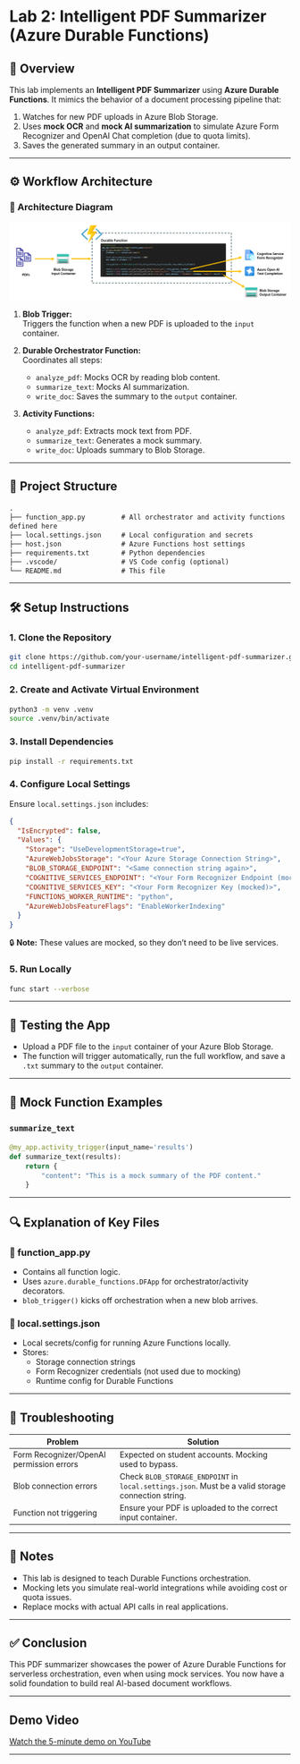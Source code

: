 # Lab 2: Intelligent PDF Summarizer (Azure Durable Functions)

## 🧠 Overview

This lab implements an **Intelligent PDF Summarizer** using **Azure Durable Functions**. It mimics the behavior of a document processing pipeline that:

1. Watches for new PDF uploads in Azure Blob Storage.
2. Uses **mock OCR** and **mock AI summarization** to simulate Azure Form Recognizer and OpenAI Chat completion (due to quota limits).
3. Saves the generated summary in an output container.

---

## ⚙️ Workflow Architecture

### 🧭 Architecture Diagram

![Architecture](working_IPS.png)


1. **Blob Trigger:**  
   Triggers the function when a new PDF is uploaded to the `input` container.

2. **Durable Orchestrator Function:**  
   Coordinates all steps:
   - `analyze_pdf`: Mocks OCR by reading blob content.
   - `summarize_text`: Mocks AI summarization.
   - `write_doc`: Saves the summary to the `output` container.

3. **Activity Functions:**  
   - `analyze_pdf`: Extracts mock text from PDF.
   - `summarize_text`: Generates a mock summary.
   - `write_doc`: Uploads summary to Blob Storage.

---

## 📁 Project Structure

```
.
├── function_app.py         # All orchestrator and activity functions defined here
├── local.settings.json     # Local configuration and secrets
├── host.json               # Azure Functions host settings
├── requirements.txt        # Python dependencies
├── .vscode/                # VS Code config (optional)
└── README.md               # This file
```

---

## 🛠️ Setup Instructions

### 1. Clone the Repository

```bash
git clone https://github.com/your-username/intelligent-pdf-summarizer.git
cd intelligent-pdf-summarizer
```

### 2. Create and Activate Virtual Environment

```bash
python3 -m venv .venv
source .venv/bin/activate
```

### 3. Install Dependencies

```bash
pip install -r requirements.txt
```

### 4. Configure Local Settings

Ensure `local.settings.json` includes:

```json
{
  "IsEncrypted": false,
  "Values": {
    "Storage": "UseDevelopmentStorage=true",
    "AzureWebJobsStorage": "<Your Azure Storage Connection String>",
    "BLOB_STORAGE_ENDPOINT": "<Same connection string again>",
    "COGNITIVE_SERVICES_ENDPOINT": "<Your Form Recognizer Endpoint (mocked)>",
    "COGNITIVE_SERVICES_KEY": "<Your Form Recognizer Key (mocked)>",
    "FUNCTIONS_WORKER_RUNTIME": "python",
    "AzureWebJobsFeatureFlags": "EnableWorkerIndexing"
  }
}
```
🔒 **Note:** These values are mocked, so they don’t need to be live services.

### 5. Run Locally

```bash
func start --verbose
```

---

## 🧪 Testing the App

- Upload a PDF file to the `input` container of your Azure Blob Storage.
- The function will trigger automatically, run the full workflow, and save a `.txt` summary to the `output` container.

---

## 🧪 Mock Function Examples

### `summarize_text`

```python
@my_app.activity_trigger(input_name='results')
def summarize_text(results):
    return {
        "content": "This is a mock summary of the PDF content."
    }
```

---

## 🔍 Explanation of Key Files

### 🔧 function_app.py

- Contains all function logic.
- Uses `azure.durable_functions.DFApp` for orchestrator/activity decorators.
- `blob_trigger()` kicks off orchestration when a new blob arrives.

### 🔧 local.settings.json

- Local secrets/config for running Azure Functions locally.
- Stores:
  - Storage connection strings
  - Form Recognizer credentials (not used due to mocking)
  - Runtime config for Durable Functions

---

## 🧰 Troubleshooting

| Problem                                 | Solution                                                      |
|------------------------------------------|---------------------------------------------------------------|
| Form Recognizer/OpenAI permission errors | Expected on student accounts. Mocking used to bypass.         |
| Blob connection errors                   | Check `BLOB_STORAGE_ENDPOINT` in `local.settings.json`. Must be a valid storage connection string. |
| Function not triggering                  | Ensure your PDF is uploaded to the correct input container.   |

---

## 📝 Notes

- This lab is designed to teach Durable Functions orchestration.
- Mocking lets you simulate real-world integrations while avoiding cost or quota issues.
- Replace mocks with actual API calls in real applications.

---


## ✅ Conclusion

This PDF summarizer showcases the power of Azure Durable Functions for serverless orchestration, even when using mock services. You now have a solid foundation to build real AI-based document workflows.

---
## Demo Video

[Watch the 5-minute demo on YouTube](https://www.youtube.com/watch?v=u6ZSNnYqSdc)

---
